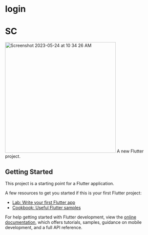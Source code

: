 # login
# SC
<img width="362" alt="Screenshot 2023-05-24 at 10 34 26 AM" src="https://github.com/perdiy/sign-in/assets/80159812/93a24334-514a-4cec-b3ba-1f74f6061b36">
A new Flutter project.

## Getting Started

This project is a starting point for a Flutter application.

A few resources to get you started if this is your first Flutter project:

- [Lab: Write your first Flutter app](https://docs.flutter.dev/get-started/codelab)
- [Cookbook: Useful Flutter samples](https://docs.flutter.dev/cookbook)

For help getting started with Flutter development, view the
[online documentation](https://docs.flutter.dev/), which offers tutorials,
samples, guidance on mobile development, and a full API reference.
